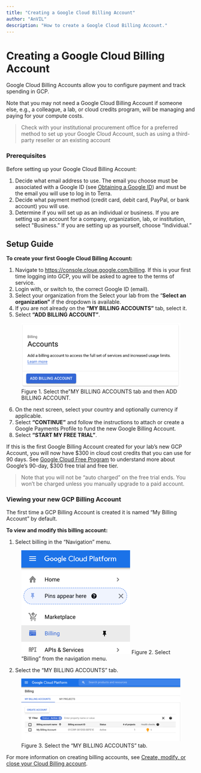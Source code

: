 ```yaml
---
title: "Creating a Google Cloud Billing Account"
author: "AnVIL"
description: "How to create a Google Cloud Billing Account."
---
```


# Creating a Google Cloud Billing Account

Google Cloud Billing Accounts allow you to configure payment and track spending in GCP.

<hero>Note that you may not need a Google Cloud Billing Account if someone else, e.g., a colleague, a lab, or cloud credits program, will be managing and paying for your compute costs.</hero>

>Check with your institutional procurement office for a preferred method to set up your Google Cloud Account, such as using a third-party reseller or an existing account

### Prerequisites

Before setting up your Google Cloud Billing Account:

1. Decide what email address to use. The email you choose must be associated with a Google ID (see [Obtaining a Google ID](/learn/account-setup/obtaining-a-google-id)) and must be the email you will use to log in to Terra.
1. Decide what payment method (credit card, debit card, PayPal, or bank account) you will use.
1. Determine if you will set up as an individual or business. If you are setting up an account for a company, organization, lab, or institution, select "Business.” If you are setting up as yourself, choose “Individual.”

## Setup Guide

**To create your first Google Cloud Billing Account:**

1. Navigate to <https://console.cloue.google.com/billing>. If this is your first time logging into GCP, you will be asked to agree to the terms of service.
1. Login with, or switch to, the correct Google ID (email).
1. Select your organization from the Select your lab from the “**Select an organization”** if the dropdown is available.
1. If you are not already on the  **“MY BILLING ACCOUNTS”** tab, select it.
1. Select  **“ADD BILLING ACCOUNT”**.

<figure>
<img src="./_images/add-billing-account.png" alt="Linking Terra to a Google Billing Account"/>
<figure-caption>Figure 1. Select the"MY BILLING ACCOUNTS tab and then ADD BILLING ACCOUNT.</figure-caption>
</figure>

6. On the next screen, select your country and optionally currency if applicable.
1. Select **“CONTINUE”** and follow the instructions to attach or create a Google Payments Profile to fund the new Google Billing Account.
1. Select **“START MY FREE TRIAL”**.

<hero> If this is the first Google Billing Account created for your lab’s new GCP Account, you will now have $300 in cloud cost credits that you can use for 90 days. See [Google Cloud Free Program](https://cloud.google.com/free/docs/gcp-free-tier) to understand more about Google’s 90-day, $300 free trial and free tier. </hero>

>Note that you will not be “auto charged” on the free trial ends. You won’t be charged unless you manually upgrade to a paid account.

### Viewing your new GCP Billing Account

The first time a GCP Billing Account is created it is named  “My Billing Account” by default.

**To view and modify this billing account:**

1. Select billing in the “Navigation” menu.

<figure>
<img src="./_images/billing-in-menu.png" alt="Linking Terra to a Google Billing Account"/>
<figure-caption>Figure 2. Select “Billing” from the navigation menu. </figure-caption>
</figure>

2. Select the “MY BILLING ACCOUNTS” tab.

<figure>
<img src="./_images/my-billing-account.png" alt="Linking Terra to a Google Billing Account"/>
<figure-caption>Figure 3. Select the “MY BILLING ACCOUNTS” tab. </figure-caption>
</figure>


For more information on creating billing accounts, see [Create, modify, or close your Cloud Billing account](https://cloud.google.com/billing/docs/how-to/manage-billing-account#create_a_new_billing_account).

